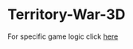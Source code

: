 # Territory-War-3D
For specific game logic click 
[here](https://github.com/shourov-kundu/Territory-War-3D/tree/main/Assets/Scripts)